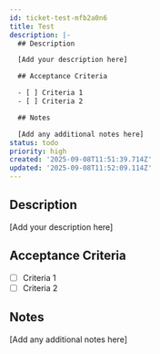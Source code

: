 ```yaml
---
id: ticket-test-mfb2a0n6
title: Test
description: |-
  ## Description

  [Add your description here]

  ## Acceptance Criteria

  - [ ] Criteria 1
  - [ ] Criteria 2

  ## Notes

  [Add any additional notes here]
status: todo
priority: high
created: '2025-09-08T11:51:39.714Z'
updated: '2025-09-08T11:52:09.114Z'
---
```


## Description

[Add your description here]

## Acceptance Criteria

- [ ] Criteria 1
- [ ] Criteria 2

## Notes

[Add any additional notes here]

